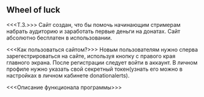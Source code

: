 ## Wheel of luck ##

<<<Т.З.>>>
Сайт создан, что бы помочь начинающим стримерам набрать аудиторию и заработать первые деньги на донатах.
Сайт абсолютно бесплатен в использовании.

<<<Как пользоваться сайтом?>>>
Новым пользователям нужно сперва зарегестрироваться на сайте, используя кнопку с правого края главного экрана.
После регистрации следует войти в аккаунт.
В личном профиле нужно указать свой секретный токен(узнать его можно в настройках в личном кабинете donationalerts).

<<<Описание функционала программы>>>
